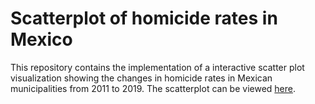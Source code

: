 # Scatterplot of homicide rates in Mexico

This repository contains the implementation of a interactive scatter plot visualization showing the changes in homicide rates in Mexican municipalities from 2011 to 2019. The scatterplot can be viewed [here](https://eserrania.github.io/homicide_scatterplot/).
